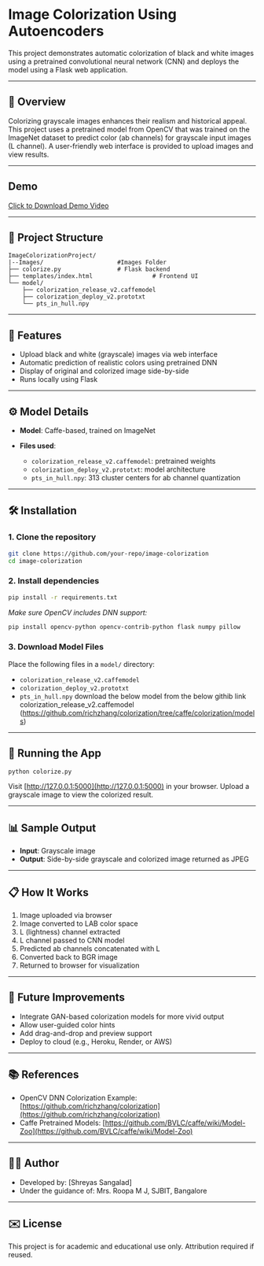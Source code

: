 # Image Colorization Using Autoencoders

This project demonstrates automatic colorization of black and white images using a pretrained convolutional neural network (CNN) and deploys the model using a Flask web application.

---

## 🔬 Overview

Colorizing grayscale images enhances their realism and historical appeal. This project uses a pretrained model from OpenCV that was trained on the ImageNet dataset to predict color (ab channels) for grayscale input images (L channel). A user-friendly web interface is provided to upload images and view results.

---
## Demo
[Click to Download Demo Video](https://github.com/shreyas162424/color-old-black-and-white-images-using-autoencoder/blob/main/color.mp4?raw=true)


---

## 📁 Project Structure

```
ImageColorizationProject/
|--Images/                     #Images Folder
├── colorize.py                # Flask backend
├── templates/index.html                 # Frontend UI
└── model/
    ├── colorization_release_v2.caffemodel
    ├── colorization_deploy_v2.prototxt
    └── pts_in_hull.npy
```

---

## 🧠 Features

* Upload black and white (grayscale) images via web interface
* Automatic prediction of realistic colors using pretrained DNN
* Display of original and colorized image side-by-side
* Runs locally using Flask

---

## ⚙️ Model Details

* **Model**: Caffe-based, trained on ImageNet
* **Files used**:

  * `colorization_release_v2.caffemodel`: pretrained weights
  * `colorization_deploy_v2.prototxt`: model architecture
  * `pts_in_hull.npy`: 313 cluster centers for ab channel quantization

---

## 🛠 Installation

### 1. Clone the repository

```bash
git clone https://github.com/your-repo/image-colorization
cd image-colorization
```

### 2. Install dependencies

```bash
pip install -r requirements.txt
```

*Make sure OpenCV includes DNN support:*

```bash
pip install opencv-python opencv-contrib-python flask numpy pillow
```

### 3. Download Model Files

Place the following files in a `model/` directory:

* `colorization_release_v2.caffemodel`
* `colorization_deploy_v2.prototxt`
* `pts_in_hull.npy`
download the below model from the below githib link 
colorization_release_v2.caffemodel
(https://github.com/richzhang/colorization/tree/caffe/colorization/models)
---

## 🚀 Running the App

```bash
python colorize.py
```

Visit [http://127.0.0.1:5000](http://127.0.0.1:5000) in your browser. Upload a grayscale image to view the colorized result.

---

## 📊 Sample Output

* **Input**: Grayscale image
* **Output**: Side-by-side grayscale and colorized image returned as JPEG

---

## 📋 How It Works

1. Image uploaded via browser
2. Image converted to LAB color space
3. L (lightness) channel extracted
4. L channel passed to CNN model
5. Predicted ab channels concatenated with L
6. Converted back to BGR image
7. Returned to browser for visualization

---

## 🚧 Future Improvements

* Integrate GAN-based colorization models for more vivid output
* Allow user-guided color hints
* Add drag-and-drop and preview support
* Deploy to cloud (e.g., Heroku, Render, or AWS)

---

## 📚 References

* OpenCV DNN Colorization Example: [https://github.com/richzhang/colorization](https://github.com/richzhang/colorization)
* Caffe Pretrained Models: [https://github.com/BVLC/caffe/wiki/Model-Zoo](https://github.com/BVLC/caffe/wiki/Model-Zoo)

---

## 👨‍💼 Author

* Developed by: \[Shreyas Sangalad]
* Under the guidance of: Mrs. Roopa M J, SJBIT, Bangalore

---

## ✉️ License

This project is for academic and educational use only. Attribution required if reused.
